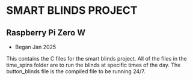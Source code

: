 # SMART BLINDS PROJECT
## Raspberry Pi Zero W

- Began Jan 2025

This contains the C files for the smart blinds project. All of the files in the time_spins folder are to run the blinds at specific times of the day. The button_blinds file is the compiled file to be running 24/7.
